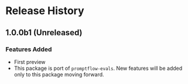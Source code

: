 # Release History

## 1.0.0b1 (Unreleased)

### Features Added

- First preview
- This package is port of `promptflow-evals`. New features will be added only to this package moving forward.
